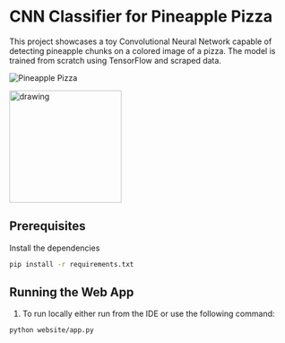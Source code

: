 # CNN Classifier for Pineapple Pizza

This project showcases a toy Convolutional Neural Network capable of detecting pineapple chunks on a colored image of a pizza. The model is trained from scratch using TensorFlow and scraped data.

![Pineapple Pizza](https://i.cbc.ca/1.3993184.1583946118!/fileImage/httpImage/hawaiian-pizza-pineapple-pizza.jpg)

<img src="https://i.cbc.ca/1.3993184.1583946118!/fileImage/httpImage/hawaiian-pizza-pineapple-pizza.jpg" alt="drawing" width="200"/>


## Prerequisites
Install the dependencies 
``` bash
pip install -r requirements.txt
```

## Running the Web App
1. To run locally either run from the IDE or use the following command:
```bash
python website/app.py
```
